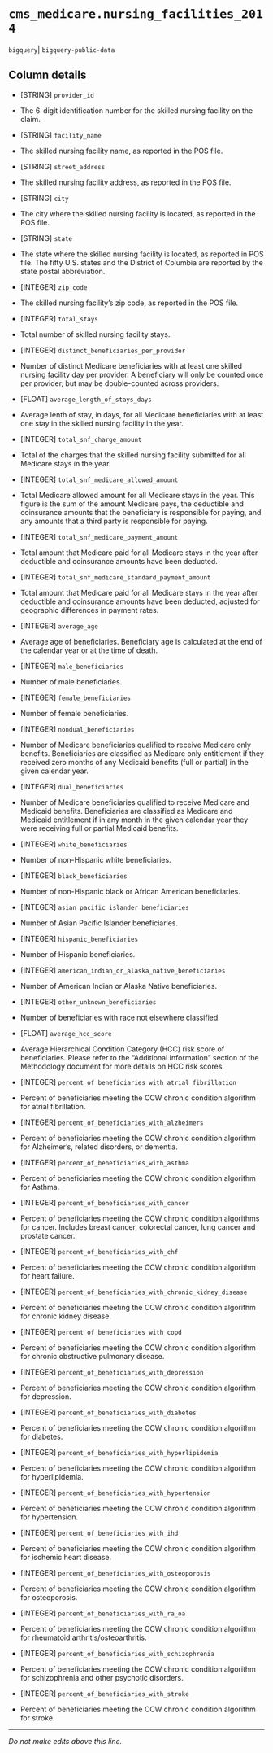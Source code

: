 # `cms_medicare.nursing_facilities_2014`
`bigquery`| `bigquery-public-data`

## Column details
* [STRING]    `provider_id`
 - The 6-digit identification number for the skilled nursing facility on the claim.
* [STRING]    `facility_name`
 - The skilled nursing facility name, as reported in the POS file.
* [STRING]    `street_address`
 - The skilled nursing facility address, as reported in the POS file.
* [STRING]    `city`
 - The city where the skilled nursing facility is located, as reported in the POS file.
* [STRING]    `state`
 - The state where the skilled nursing facility is located, as reported in POS file. The fifty U.S. states and the District of Columbia are reported by the state postal abbreviation.
* [INTEGER]   `zip_code`
 - The skilled nursing facility’s zip code, as reported in the POS file.
* [INTEGER]   `total_stays`
 - Total number of skilled nursing facility stays.
* [INTEGER]   `distinct_beneficiaries_per_provider`
 - Number of distinct Medicare beneficiaries with at least one skilled nursing facility day per provider. A beneficiary will only be counted once per provider, but may be double-counted across providers.
* [FLOAT]     `average_length_of_stays_days`
 - Average lenth of stay, in days, for all Medicare beneficiaries with at least one stay in the skilled nursing facility in the year.
* [INTEGER]   `total_snf_charge_amount`
 - Total of the charges that the skilled nursing facility submitted for all Medicare stays in the year.
* [INTEGER]   `total_snf_medicare_allowed_amount`
 - Total Medicare allowed amount for all Medicare stays in the year. This figure is the sum of the amount Medicare pays, the deductible and coinsurance amounts that the beneficiary is responsible for paying, and any amounts that a third party is responsible for paying.
* [INTEGER]   `total_snf_medicare_payment_amount`
 - Total amount that Medicare paid for all Medicare stays in the year after deductible and coinsurance amounts have been deducted.
* [INTEGER]   `total_snf_medicare_standard_payment_amount`
 - Total amount that Medicare paid for all Medicare stays in the year after deductible and coinsurance amounts have been deducted, adjusted for geographic differences in payment rates.
* [INTEGER]   `average_age`
 - Average age of beneficiaries. Beneficiary age is calculated at the end of the calendar year or at the time of death.
* [INTEGER]   `male_beneficiaries`
 - Number of male beneficiaries.
* [INTEGER]   `female_beneficiaries`
 - Number of female beneficiaries.
* [INTEGER]   `nondual_beneficiaries`
 - Number of Medicare beneficiaries qualified to receive Medicare only benefits. Beneficiaries are classified as Medicare only entitlement if they received zero months of any Medicaid benefits (full or partial) in the given calendar year.
* [INTEGER]   `dual_beneficiaries`
 - Number of Medicare beneficiaries qualified to receive Medicare and Medicaid benefits. Beneficiaries are classified as Medicare and Medicaid entitlement if in any month in the given calendar year they were receiving full or partial Medicaid benefits.
* [INTEGER]   `white_beneficiaries`
 - Number of non-Hispanic white beneficiaries.
* [INTEGER]   `black_beneficiaries`
 - Number of non-Hispanic black or African American beneficiaries.
* [INTEGER]   `asian_pacific_islander_beneficiaries`
 - Number of Asian Pacific Islander beneficiaries.
* [INTEGER]   `hispanic_beneficiaries`
 - Number of Hispanic beneficiaries.
* [INTEGER]   `american_indian_or_alaska_native_beneficiaries`
 - Number of American Indian or Alaska Native beneficiaries.
* [INTEGER]   `other_unknown_beneficiaries`
 - Number of beneficiaries with race not elsewhere classified.
* [FLOAT]     `average_hcc_score`
 - Average Hierarchical Condition Category (HCC) risk score of beneficiaries. Please refer to the “Additional Information” section of the Methodology document for more details on HCC risk scores.
* [INTEGER]   `percent_of_beneficiaries_with_atrial_fibrillation`
 - Percent of beneficiaries meeting the CCW chronic condition algorithm for atrial fibrillation.
* [INTEGER]   `percent_of_beneficiaries_with_alzheimers`
 - Percent of beneficiaries meeting the CCW chronic condition algorithm for Alzheimer’s, related disorders, or dementia.
* [INTEGER]   `percent_of_beneficiaries_with_asthma`
 - Percent of beneficiaries meeting the CCW chronic condition algorithm for Asthma.
* [INTEGER]   `percent_of_beneficiaries_with_cancer`
 - Percent of beneficiaries meeting the CCW chronic condition algorithms for cancer. Includes breast cancer, colorectal cancer, lung cancer and prostate cancer.
* [INTEGER]   `percent_of_beneficiaries_with_chf`
 - Percent of beneficiaries meeting the CCW chronic condition algorithm for heart failure.
* [INTEGER]   `percent_of_beneficiaries_with_chronic_kidney_disease`
 - Percent of beneficiaries meeting the CCW chronic condition algorithm for chronic kidney disease.
* [INTEGER]   `percent_of_beneficiaries_with_copd`
 - Percent of beneficiaries meeting the CCW chronic condition algorithm for chronic obstructive pulmonary disease.
* [INTEGER]   `percent_of_beneficiaries_with_depression`
 - Percent of beneficiaries meeting the CCW chronic condition algorithm for depression.
* [INTEGER]   `percent_of_beneficiaries_with_diabetes`
 - Percent of beneficiaries meeting the CCW chronic condition algorithm for diabetes.
* [INTEGER]   `percent_of_beneficiaries_with_hyperlipidemia`
 - Percent of beneficiaries meeting the CCW chronic condition algorithm for hyperlipidemia.
* [INTEGER]   `percent_of_beneficiaries_with_hypertension`
 - Percent of beneficiaries meeting the CCW chronic condition algorithm for hypertension.
* [INTEGER]   `percent_of_beneficiaries_with_ihd`
 - Percent of beneficiaries meeting the CCW chronic condition algorithm for ischemic heart disease.
* [INTEGER]   `percent_of_beneficiaries_with_osteoporosis`
 - Percent of beneficiaries meeting the CCW chronic condition algorithm for osteoporosis.
* [INTEGER]   `percent_of_beneficiaries_with_ra_oa`
 - Percent of beneficiaries meeting the CCW chronic condition algorithm for rheumatoid arthritis/osteoarthritis.
* [INTEGER]   `percent_of_beneficiaries_with_schizophrenia`
 - Percent of beneficiaries meeting the CCW chronic condition algorithm for schizophrenia and other psychotic disorders.
* [INTEGER]   `percent_of_beneficiaries_with_stroke`
 - Percent of beneficiaries meeting the CCW chronic condition algorithm for stroke.

-------------------------------------------------------------------------------
*Do not make edits above this line.*
